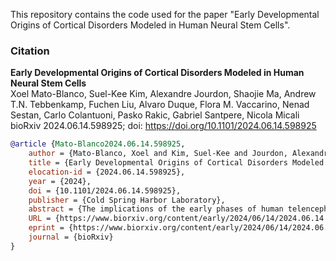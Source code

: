 This repository contains the code used for the paper "Early Developmental Origins of Cortical Disorders Modeled in Human Neural Stem Cells".

### Citation
**Early Developmental Origins of Cortical Disorders Modeled in Human Neural Stem Cells**  
Xoel Mato-Blanco, Suel-Kee Kim, Alexandre Jourdon, Shaojie Ma, Andrew T.N. Tebbenkamp, Fuchen Liu, Alvaro Duque, Flora M. Vaccarino, Nenad Sestan, Carlo Colantuoni, Pasko Rakic, Gabriel Santpere, Nicola Micali  
bioRxiv 2024.06.14.598925; doi: https://doi.org/10.1101/2024.06.14.598925


```bibtex
@article {Mato-Blanco2024.06.14.598925,
	author = {Mato-Blanco, Xoel and Kim, Suel-Kee and Jourdon, Alexandre and Ma, Shaojie and Tebbenkamp, Andrew T.N. and Liu, Fuchen and Duque, Alvaro and Vaccarino, Flora M. and Sestan, Nenad and Colantuoni, Carlo and Rakic, Pasko and Santpere, Gabriel and Micali, Nicola},
	title = {Early Developmental Origins of Cortical Disorders Modeled in Human Neural Stem Cells},
	elocation-id = {2024.06.14.598925},
	year = {2024},
	doi = {10.1101/2024.06.14.598925},
	publisher = {Cold Spring Harbor Laboratory},
	abstract = {The implications of the early phases of human telencephalic development, involving neural stem cells (NSCs), in the etiology of cortical disorders remain elusive. Here, we explored the expression dynamics of cortical and neuropsychiatric disorder-associated genes in datasets generated from human NSCs across telencephalic fate transitions in vitro and in vivo. We identified risk genes expressed in brain organizers and sequential gene regulatory networks across corticogenesis revealing disease-specific critical phases, when NSCs are more vulnerable to gene dysfunctions, and converging signaling across multiple diseases. Moreover, we simulated the impact of risk transcription factor (TF) depletions on different neural cell types spanning the developing human neocortex and observed a spatiotemporal-dependent effect for each perturbation. Finally, single-cell transcriptomics of newly generated autism-affected patient-derived NSCs in vitro revealed recurrent alterations of TFs orchestrating brain patterning and NSC lineage commitment. This work opens new perspectives to explore human brain dysfunctions at the early phases of development.One-sentence summary The temporal analysis of gene regulatory networks in human neural stem cells reveals multiple early critical phases associated with cortical disorders and neuropsychiatric traits.},
	URL = {https://www.biorxiv.org/content/early/2024/06/14/2024.06.14.598925},
	eprint = {https://www.biorxiv.org/content/early/2024/06/14/2024.06.14.598925.full.pdf},
	journal = {bioRxiv}
}
```